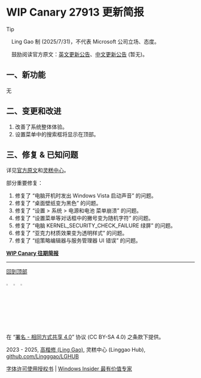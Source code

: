 <SPAN ID = 'HEAD'/>

# WIP Canary 27913 更新简报

> [!TIP]
>
> &emsp;Ling Gao 制 (2025/7/31)，不代表 Microsoft 公司立场、态度。
>
> &emsp;鼓励阅读官方原文：[英文更新公告](https://blogs.windows.com/windows-insider/2025/07/30/announcing-windows-11-insider-preview-build-27913-canary-channel)、[中文更新公告]() (暂无)。

## 一、新功能

无

## 二、变更和改进

1. 改善了系统整体体验。
2. 设置菜单中的搜索框将显示在顶部。

## 三、修复 & 已知问题

详见[官方原文](https://blogs.windows.com/windows-insider/2025/07/30/announcing-windows-11-insider-preview-build-27913-canary-channel)和[灵糕中心](https://github.com/Lingggao/LGHUB)。

部分重要修复：

1. 修复了 “电脑开机时发出 Windows Vista 启动声音” 的问题。
2. 修复了 “桌面壁纸变为黑色” 的问题。
3. 修复了 “设置 > 系统 > 电源和电池 菜单崩溃” 的问题。
4. 修复了 “设置菜单等对话框中的撇号变为随机字符” 的问题。
5. 修复了 “电脑 KERNEL_SECURITY_CHECK_FAILURE 绿屏” 的问题。
6. 修复了 “亚克力材质效果变为透明样式” 的问题。
7. 修复了 “组策略编辑器与服务管理器 UI 错误” 的问题。

[**WIP Canary 往期简报**](Documents/Canary_Previous)

---

[回到顶部](#HEAD)

<img src="https://mirrors.creativecommons.org/presskit/icons/cc.xlarge.png" width = "3%" /> <img src="https://mirrors.creativecommons.org/presskit/icons/by.xlarge.png" width = "3%" /> <img src="https://mirrors.creativecommons.org/presskit/icons/sa.xlarge.png" width = "3%" />

在 “[署名 - 相同方式共享 4.0](https://creativecommons.org/licenses/by-sa/4.0/legalcode.zh-Hans)” 协议 (CC BY-SA 4.0) 之条款下提供。

2023 - 2025, [高楷修 (Ling Gao)](https://github.com/Lingggao), 灵糕中心 (Linggao Hub), [github.com/Lingggao/LGHUB](https://github.com/Lingggao/LGHUB)

[字体许可使用授权书](Images/字体许可使用授权书.png) | [Windows Insider 最有价值专家](https://github.com/Lingggao/LGHUB/blob/main/Images/Windows%20Insider%20MVP.png?raw=true)